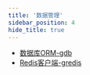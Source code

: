 ```yaml
---
title: '数据管理'
sidebar_position: 4
hide_title: true
---
```


- [数据库ORM-gdb](output/goframe-v2.1-md/组件列表/数据管理/数据库ORM-gdb)
- [Redis客户端-gredis](output/goframe-v2.1-md/组件列表/数据管理/Redis客户端-gredis)